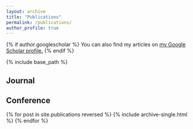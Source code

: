 ```yaml
---
layout: archive
title: "Publications"
permalink: /publications/
author_profile: true
---
```


{% if author.googlescholar %}
  You can also find my articles on <u><a href="{{author.googlescholar}}">my Google Scholar profile</a>.</u>
{% endif %}

{% include base_path %}

<h2>Journal</h2>



<h2>Conference</h2>



{% for post in site.publications reversed %}
  {% include archive-single.html %}
{% endfor %}